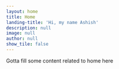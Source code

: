 ```yaml
---
layout: home
title: Home
landing-title: 'Hi, my name Ashish'
description: null
image: null
author: null
show_tile: false
---
```


Gotta fill some content related to home here
